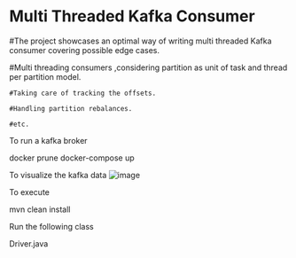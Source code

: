 # Multi Threaded Kafka Consumer
#The project showcases an optimal  way of writing multi threaded Kafka consumer covering possible edge cases.

#Multi threading consumers ,considering partition as unit of task and thread per partition model.

    #Taking care of tracking the offsets.
    
    #Handling partition rebalances.
    
    #etc.
    
 To run a kafka broker
  
  docker prune
  docker-compose up
  
  To visualize the kafka data 
    ![image](https://user-images.githubusercontent.com/20036322/124955945-1d09c480-e035-11eb-9ee2-59d55e8d5f17.png)

 To execute
 
 mvn clean install
 
 Run the following class
 
 Driver.java
